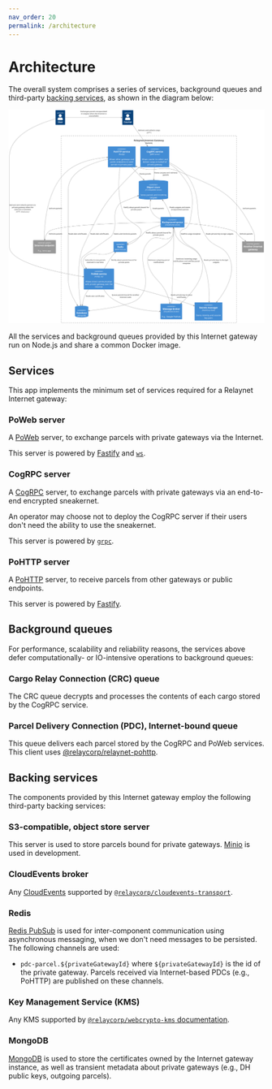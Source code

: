 ```yaml
---
nav_order: 20
permalink: /architecture
---
```

# Architecture

The overall system comprises a series of services, background queues and third-party [backing services](https://12factor.net/backing-services), as shown in the diagram below:

[![](./diagrams/system.png)](./diagrams/system.png)

All the services and background queues provided by this Internet gateway run on Node.js and share a common Docker image.

## Services

This app implements the minimum set of services required for a Relaynet Internet gateway:

### PoWeb server

A [PoWeb](https://specs.relaynet.network/RS-016) server, to exchange parcels with private gateways via the Internet.

This server is powered by [Fastify](https://www.fastify.io/) and [`ws`](https://www.npmjs.com/package/ws).

### CogRPC server

A [CogRPC](https://specs.relaynet.network/RS-008) server, to exchange parcels with private gateways via an end-to-end encrypted sneakernet.

An operator may choose not to deploy the CogRPC server if their users don't need the ability to use the sneakernet.

This server is powered by [`grpc`](https://www.npmjs.com/package/grpc).

### PoHTTP server

A [PoHTTP](https://specs.relaynet.network/RS-007) server, to receive parcels from other gateways or public endpoints.

This server is powered by [Fastify](https://www.fastify.io/).

## Background queues

For performance, scalability and reliability reasons, the services above defer computationally- or IO-intensive operations to background queues:

### Cargo Relay Connection (CRC) queue

The CRC queue decrypts and processes the contents of each cargo stored by the CogRPC service.

### Parcel Delivery Connection (PDC), Internet-bound queue

This queue delivers each parcel stored by the CogRPC and PoWeb services. This client uses [@relaycorp/relaynet-pohttp](https://www.npmjs.com/package/@relaycorp/relaynet-pohttp).

## Backing services

The components provided by this Internet gateway employ the following third-party backing services:

### S3-compatible, object store server

This server is used to store parcels bound for private gateways. [Minio](https://min.io/) is used in development.

### CloudEvents broker

Any [CloudEvents](https://cloudevents.io) supported by [`@relaycorp/cloudevents-transport`](https://www.npmjs.com/package/@relaycorp/cloudevents-transport).

### Redis

[Redis PubSub](https://redis.io/docs/interact/pubsub/) is used for inter-component communication using asynchronous messaging, when we don't need messages to be persisted. The following channels are used:

- `pdc-parcel.${privateGatewayId}` where `${privateGatewayId}` is the id of the private gateway. Parcels received via Internet-based PDCs (e.g., PoHTTP) are published on these channels.

### Key Management Service (KMS)

Any KMS supported by [`@relaycorp/webcrypto-kms` documentation](https://www.npmjs.com/package/@relaycorp/webcrypto-kms).

### MongoDB

[MongoDB](https://www.mongodb.com/) is used to store the certificates owned by the Internet gateway instance, as well as transient metadata about private gateways (e.g., DH public keys, outgoing parcels).
